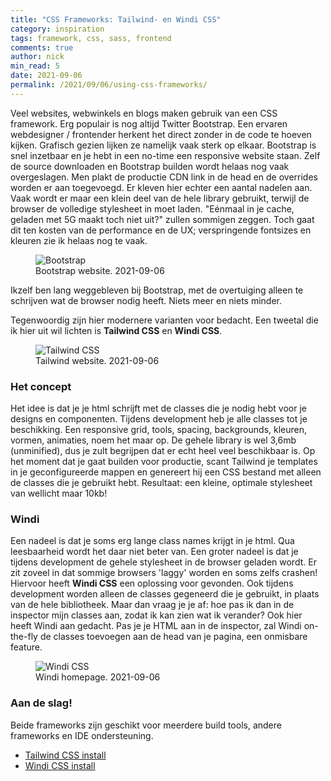 ```yaml
---
title: "CSS Frameworks: Tailwind- en Windi CSS"
category: inspiration
tags: framework, css, sass, frontend
comments: true
author: nick
min_read: 5
date: 2021-09-06
permalink: /2021/09/06/using-css-frameworks/
---
```


<!-- Section: Intro -->

Veel websites, webwinkels en blogs maken gebruik van een CSS framework. Erg populair is nog altijd Twitter Bootstrap. Een ervaren webdesigner / frontender herkent het direct zonder in de code te hoeven kijken. Grafisch gezien lijken ze namelijk vaak sterk op elkaar. Bootstrap is snel inzetbaar en je hebt in een no-time een responsive website staan. Zelf de source downloaden en Bootstrap builden wordt helaas nog vaak overgeslagen. Men plakt de productie CDN link in de head en de overrides worden er aan toegevoegd. Er kleven hier echter een aantal nadelen aan. Vaak wordt er maar een klein deel van de hele library gebruikt, terwijl de browser de volledige stylesheet in moet laden. "Eénmaal in je cache, geladen met 5G maakt toch niet uit?" zullen sommigen zeggen. Toch gaat dit ten kosten van de performance en de UX; verspringende fontsizes en kleuren zie ik helaas nog te vaak.

<figure>
    <img src="/assets/css-frameworks/bootstrap.png" alt="Bootstrap">
    <figcaption>Bootstrap website. 2021-09-06</figcaption>
</figure>

Ikzelf ben lang weggebleven bij Bootstrap, met de overtuiging alleen te schrijven wat de browser nodig heeft. Niets meer en niets minder. 

Tegenwoordig zijn hier modernere varianten voor bedacht. Een tweetal die ik hier uit wil lichten is **Tailwind CSS** en **Windi CSS**. 

<figure>
    <img src="/assets/css-frameworks/tailwindcss.png" alt="Tailwind CSS">
    <figcaption>Tailwind website. 2021-09-06</figcaption>
</figure>

### Het concept

Het idee is dat je je html schrijft met de classes die je nodig hebt voor je designs en componenten. Tijdens development heb je alle classes tot je beschikking. Een responsive grid, tools, spacing, backgrounds, kleuren, vormen, animaties, noem het maar op. De gehele library is wel 3,6mb (unminified), dus je zult begrijpen dat er echt heel veel beschikbaar is. Op het moment dat je gaat builden voor productie, scant Tailwind je templates in je geconfigureerde mappen en genereert hij een CSS bestand met alleen de classes die je gebruikt hebt. Resultaat: een kleine, optimale stylesheet van wellicht maar 10kb!

### Windi

Een nadeel is dat je soms erg lange class names krijgt in je html. Qua leesbaarheid wordt het daar niet beter van. Een groter nadeel is dat je tijdens development de gehele stylesheet in de browser geladen wordt. Er zit zoveel in dat sommige browsers 'laggy' worden en soms zelfs crashen! Hiervoor heeft **Windi CSS** een oplossing voor gevonden. Ook tijdens development worden alleen de classes gegeneerd die je gebruikt, in plaats van de hele bibliotheek. Maar dan vraag je je af: hoe pas ik dan in de inspector mijn classes aan, zodat ik kan zien wat ik verander? Ook hier heeft Windi aan gedacht. Pas je je HTML aan in de inspector, zal Windi on-the-fly de classes toevoegen aan de head van je pagina, een onmisbare feature.

<figure>
    <img src="/assets/css-frameworks/windi-css.png" alt="Windi CSS">
    <figcaption>Windi homepage. 2021-09-06</figcaption>
</figure>

### Aan de slag!

Beide frameworks zijn geschikt voor meerdere build tools, andere frameworks en IDE ondersteuning.

 - [Tailwind CSS install](https://tailwindcss.com/docs/installation)
 - [Windi CSS install](https://windicss.org/guide/installation.html)

